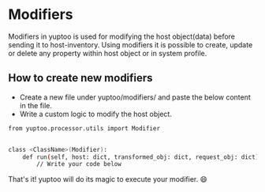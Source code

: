 # Modifiers

Modifiers in yuptoo is used for modifying the host object(data) before sending it to host-inventory. Using modifiers it is possible to create, update or delete any property within host object or in system profile.

## How to create new modifiers

- Create a new file under yuptoo/modifiers/ and paste the below content in the file.
- Write a custom logic to modify the host object. 

```bash
from yuptoo.processor.utils import Modifier


class <ClassName>(Modifier):
    def run(self, host: dict, transformed_obj: dict, request_obj: dict):
        // Write your code below


```

That's it! yuptoo will do its magic to execute your modifier. :smile:
